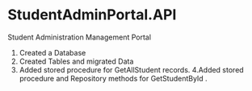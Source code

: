 # StudentAdminPortal.API
Student Administration Management Portal 
1. Created a Database
2. Created Tables and migrated Data
3. Added stored procedure for GetAllStudent records.
4.Added stored procedure and Repository methods for GetStudentById .
